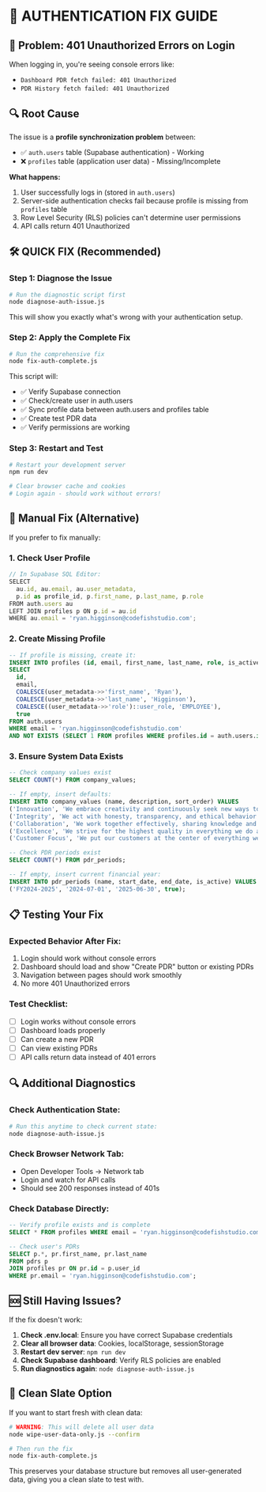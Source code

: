 # 🔐 AUTHENTICATION FIX GUIDE

## 🚨 Problem: 401 Unauthorized Errors on Login

When logging in, you're seeing console errors like:
- `Dashboard PDR fetch failed: 401 Unauthorized`
- `PDR History fetch failed: 401 Unauthorized`

## 🔍 Root Cause

The issue is a **profile synchronization problem** between:
- ✅ `auth.users` table (Supabase authentication) - Working  
- ❌ `profiles` table (application user data) - Missing/Incomplete

**What happens:**
1. User successfully logs in (stored in `auth.users`)
2. Server-side authentication checks fail because profile is missing from `profiles` table
3. Row Level Security (RLS) policies can't determine user permissions
4. API calls return 401 Unauthorized

## 🛠️ QUICK FIX (Recommended)

### Step 1: Diagnose the Issue
```bash
# Run the diagnostic script first
node diagnose-auth-issue.js
```

This will show you exactly what's wrong with your authentication setup.

### Step 2: Apply the Complete Fix
```bash
# Run the comprehensive fix
node fix-auth-complete.js
```

This script will:
- ✅ Verify Supabase connection
- ✅ Check/create user in auth.users
- ✅ Sync profile data between auth.users and profiles table
- ✅ Create test PDR data
- ✅ Verify permissions are working

### Step 3: Restart and Test
```bash
# Restart your development server
npm run dev

# Clear browser cache and cookies
# Login again - should work without errors!
```

## 🔧 Manual Fix (Alternative)

If you prefer to fix manually:

### 1. Check User Profile
```javascript
// In Supabase SQL Editor:
SELECT 
  au.id, au.email, au.user_metadata,
  p.id as profile_id, p.first_name, p.last_name, p.role
FROM auth.users au
LEFT JOIN profiles p ON p.id = au.id
WHERE au.email = 'ryan.higginson@codefishstudio.com';
```

### 2. Create Missing Profile
```sql
-- If profile is missing, create it:
INSERT INTO profiles (id, email, first_name, last_name, role, is_active)
SELECT 
  id,
  email,
  COALESCE(user_metadata->>'first_name', 'Ryan'),
  COALESCE(user_metadata->>'last_name', 'Higginson'),
  COALESCE((user_metadata->>'role')::user_role, 'EMPLOYEE'),
  true
FROM auth.users
WHERE email = 'ryan.higginson@codefishstudio.com'
AND NOT EXISTS (SELECT 1 FROM profiles WHERE profiles.id = auth.users.id);
```

### 3. Ensure System Data Exists
```sql
-- Check company values exist
SELECT COUNT(*) FROM company_values;

-- If empty, insert defaults:
INSERT INTO company_values (name, description, sort_order) VALUES 
('Innovation', 'We embrace creativity and continuously seek new ways to improve and grow.', 1),
('Integrity', 'We act with honesty, transparency, and ethical behavior in all our interactions.', 2),
('Collaboration', 'We work together effectively, sharing knowledge and supporting each other.', 3),
('Excellence', 'We strive for the highest quality in everything we do and continuously improve.', 4),
('Customer Focus', 'We put our customers at the center of everything we do and exceed their expectations.', 5);

-- Check PDR periods exist
SELECT COUNT(*) FROM pdr_periods;

-- If empty, insert current financial year:
INSERT INTO pdr_periods (name, start_date, end_date, is_active) VALUES 
('FY2024-2025', '2024-07-01', '2025-06-30', true);
```

## 📋 Testing Your Fix

### Expected Behavior After Fix:
1. Login should work without console errors
2. Dashboard should load and show "Create PDR" button or existing PDRs
3. Navigation between pages should work smoothly
4. No more 401 Unauthorized errors

### Test Checklist:
- [ ] Login works without console errors
- [ ] Dashboard loads properly
- [ ] Can create a new PDR
- [ ] Can view existing PDRs
- [ ] API calls return data instead of 401 errors

## 🔍 Additional Diagnostics

### Check Authentication State:
```bash
# Run this anytime to check current state:
node diagnose-auth-issue.js
```

### Check Browser Network Tab:
- Open Developer Tools → Network tab
- Login and watch for API calls
- Should see 200 responses instead of 401s

### Check Database Directly:
```sql
-- Verify profile exists and is complete
SELECT * FROM profiles WHERE email = 'ryan.higginson@codefishstudio.com';

-- Check user's PDRs
SELECT p.*, pr.first_name, pr.last_name 
FROM pdrs p
JOIN profiles pr ON pr.id = p.user_id
WHERE pr.email = 'ryan.higginson@codefishstudio.com';
```

## 🆘 Still Having Issues?

If the fix doesn't work:

1. **Check .env.local**: Ensure you have correct Supabase credentials
2. **Clear all browser data**: Cookies, localStorage, sessionStorage
3. **Restart dev server**: `npm run dev`
4. **Check Supabase dashboard**: Verify RLS policies are enabled
5. **Run diagnostics again**: `node diagnose-auth-issue.js`

## 🧹 Clean Slate Option

If you want to start fresh with clean data:

```bash
# WARNING: This will delete all user data
node wipe-user-data-only.js --confirm

# Then run the fix
node fix-auth-complete.js
```

This preserves your database structure but removes all user-generated data, giving you a clean slate to test with.
